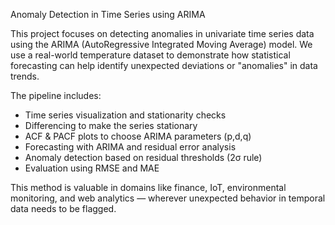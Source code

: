 Anomaly Detection in Time Series using ARIMA

This project focuses on detecting anomalies in univariate time series data using the ARIMA (AutoRegressive Integrated Moving Average) model. We use a real-world temperature dataset to demonstrate how statistical forecasting can help identify unexpected deviations or "anomalies" in data trends.

The pipeline includes:
- Time series visualization and stationarity checks
- Differencing to make the series stationary
- ACF & PACF plots to choose ARIMA parameters (p,d,q)
- Forecasting with ARIMA and residual error analysis
- Anomaly detection based on residual thresholds (2σ rule)
- Evaluation using RMSE and MAE

This method is valuable in domains like finance, IoT, environmental monitoring, and web analytics — wherever unexpected behavior in temporal data needs to be flagged.
